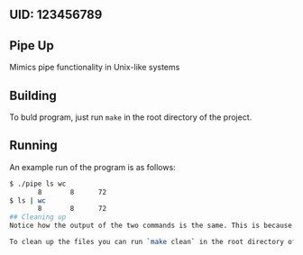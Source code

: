 ## UID: 123456789

## Pipe Up

Mimics pipe functionality in Unix-like systems
## Building

To buld program, just run `make` in the root directory of the project.
## Running


An example run of the program is as follows:

```bash
$ ./pipe ls wc
       8       8      72
$ ls | wc
       8       8      72
## Cleaning up
Notice how the output of the two commands is the same. This is because the program mimics the pipe functionality in Unix-like systems.

To clean up the files you can run `make clean` in the root directory of the project.
```
